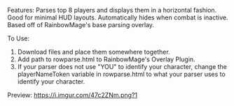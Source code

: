 Features:
Parses top 8 players and displays them in a horizontal fashion. Good for minimal HUD layouts.
Automatically hides when combat is inactive.
Based off of RainbowMage's base parsing overlay.

To Use:
1. Download files and place them somewhere together.
2. Add path to rowparse.html to RainbowMage's Overlay Plugin.
3. If your parser does not use "YOU" to identify your character, change the playerNameToken variable in rowparse.html to what your parser uses to identify your character.

Preview: 
https://i.imgur.com/47c2ZNm.png?1
